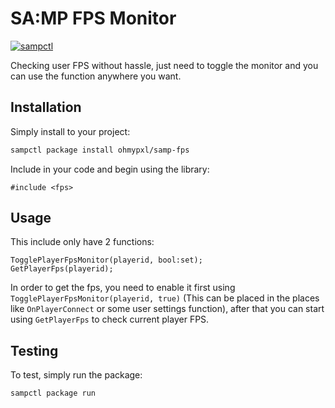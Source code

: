 # SA:MP FPS Monitor

[![sampctl](https://img.shields.io/badge/sampctl-samp--fps-2f2f2f.svg?style=for-the-badge)](https://github.com/ohmypxl/samp-fps)

Checking user FPS without hassle, just need to toggle the monitor and you can use the function anywhere you want.

## Installation

Simply install to your project:

```bash
sampctl package install ohmypxl/samp-fps
```

Include in your code and begin using the library:

```pawn
#include <fps>

```

## Usage

This include only have 2 functions:
```pawn
TogglePlayerFpsMonitor(playerid, bool:set);
GetPlayerFps(playerid);
```

In order to get the fps, you need to enable it first using `TogglePlayerFpsMonitor(playerid, true)` (This can be placed in the places like `OnPlayerConnect` or some user settings function), after that you can start using `GetPlayerFps` to check current player FPS.

## Testing


To test, simply run the package:

```bash
sampctl package run
```
